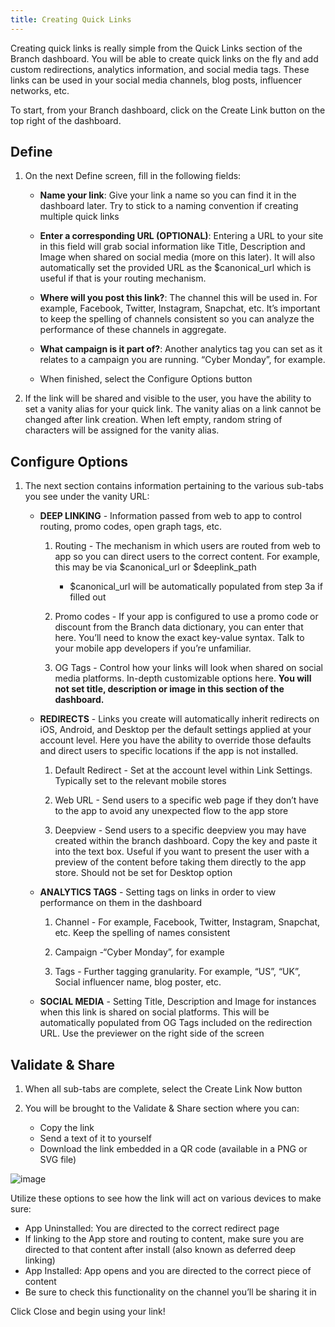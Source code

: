 ```yaml
---
title: Creating Quick Links
---
```

Creating quick links is really simple from the Quick Links section of the Branch dashboard. You will be able to create quick links on the fly and add custom redirections, analytics information, and social media tags. These links can be used in your social media channels, blog posts, influencer networks, etc.

To start, from your Branch dashboard, click on the Create Link button on the top right of the dashboard.

## Define

1. On the next Define screen, fill in the following fields:

	- <notranslate>**Name your link**</notranslate>: Give your link a name so you can find it in the dashboard later. Try to stick to a naming convention if creating multiple quick links

	- <notranslate>**Enter a corresponding URL (OPTIONAL)**</notranslate>: Entering a URL to your site in this field will grab social information like Title, Description and Image when shared on social media (more on this later). It will also automatically set the provided URL as the $canonical_url which is useful if that is your routing mechanism.

	- <notranslate>**Where will you post this link?**</notranslate>: The channel this will be used in. For example, Facebook, Twitter, Instagram, Snapchat, etc. It’s important to keep the spelling of channels consistent so you can analyze the performance of these channels in aggregate.

	- <notranslate>**What campaign is it part of?**</notranslate>: Another analytics tag you can set as it relates to a campaign you are running. “Cyber Monday”, for example.

	- When finished, select the Configure Options button

1. If the link will be shared and visible to the user, you have the ability to set a vanity alias for your quick link. The vanity alias on a link cannot be changed after link creation. When left empty, random string of characters will be assigned for the vanity alias.

## Configure Options

1. The next section contains information pertaining to the various sub-tabs you see under the vanity URL:

	- <notranslate>**DEEP LINKING**</notranslate> - Information passed from web to app to control routing, promo codes, open graph tags, etc.

		1. Routing - The mechanism in which users are routed from web to app so you can direct users to the correct content. For example, this may be via $canonical_url or $deeplink_path

			- $canonical_url will be automatically populated from step 3a if filled out

		2. Promo codes - If your app is configured to use a promo code or discount from the Branch data dictionary, you can enter that here. You’ll need to know the exact key-value syntax. Talk to your mobile app developers if you’re unfamiliar.

		3. OG Tags - Control how your links will look when shared on social media platforms. In-depth customizable options here. **You will not set title, description or image in this section of the dashboard.**

	- <notranslate>**REDIRECTS**</notranslate> - Links you create will automatically inherit redirects on iOS, Android, and Desktop per the default settings applied at your account level. Here you have the ability to override those defaults and direct users to specific locations if the app is not installed.

		1. Default Redirect - Set at the account level within Link Settings. Typically set to the relevant mobile stores

		2. Web URL - Send users to a specific web page if they don’t have to the app to avoid any unexpected flow to the app store

		3. Deepview - Send users to a specific deepview you may have created within the branch dashboard. Copy the key and paste it into the text box. Useful if you want to present the user with a preview of the content before taking them directly to the app store. Should not be set for Desktop option

	- <notranslate>**ANALYTICS TAGS**</notranslate> - Setting tags on links in order to view performance on them in the dashboard

		1. Channel - For example, Facebook, Twitter, Instagram, Snapchat, etc. Keep the spelling of names consistent

		2. Campaign -“Cyber Monday”, for example

		3. Tags - Further tagging granularity. For example, “US”, “UK”, Social influencer name, blog poster, etc.

	- <notranslate>**SOCIAL MEDIA**</notranslate> - Setting Title, Description and Image for instances when this link is shared on social platforms. This will be automatically populated from OG Tags included on the redirection URL. Use the previewer on the right side of the screen

## Validate & Share

1. When all sub-tabs are complete, select the Create Link Now button

1. You will be brought to the Validate & Share section where you can:

 	- Copy the link
	- Send a text of it to yourself
	- Download the link embedded in a QR code (available in a PNG or SVG file)

![image](/images/pages/links/link-share-options.png)

Utilize these options to see how the link will act on various devices to make sure:

- App Uninstalled: You are directed to the correct redirect page
- If linking to the App store and routing to content, make sure you are directed to that content after install (also known as deferred deep linking)
- App Installed: App opens and you are directed to the correct piece of content
- Be sure to check this functionality on the channel you’ll be sharing it in

Click Close and begin using your link!
